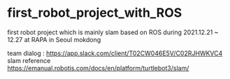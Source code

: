 # first_robot_project_with_ROS
first robot project which is mainly slam based on ROS during 2021.12.21 ~ 12.27 at RAPA in Seoul mokdong 

team dialog : https://app.slack.com/client/T02CW046E5V/C02RJHWKVC4  
slam reference 
  https://emanual.robotis.com/docs/en/platform/turtlebot3/slam/
